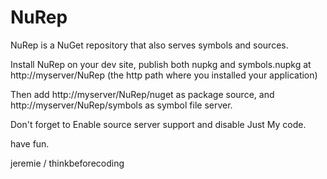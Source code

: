 # NuRep

NuRep is a NuGet repository that also serves symbols and sources.

Install NuRep on your dev site, publish both nupkg and symbols.nupkg at http://myserver/NuRep (the http path where you installed your application)

Then add http://myserver/NuRep/nuget as package source, and http://myserver/NuRep/symbols as symbol file server.

Don't forget to Enable source server support and disable Just My code.

have fun.

jeremie / thinkbeforecoding